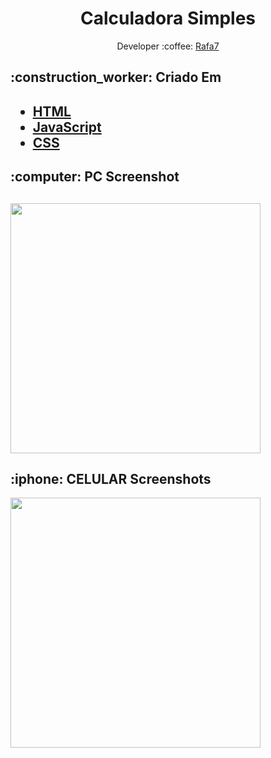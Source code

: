 <h1 align="center">  Calculadora Simples </h1>
<p align="center"> 
  Developer :coffee:  <a href="https://discord.bio/p/rafa"> Rafa7 </a>
</p>
<p align="center">
</p>

<h2> :construction_worker: Criado Em <h2>
<ul>
  <li><a href="https://developer.mozilla.org/pt-BR/docs/Web/HTML">HTML</a></li>
  <li><a href="https://developer.mozilla.org/pt-BR/docs/Web/JavaScript">JavaScript</a></li>
  <li><a href="https://developer.mozilla.org/pt-BR/docs/Glossario/CSS">CSS</a></li>
</ul>

<h2>:computer: PC Screenshot <h2>
<img width="400" src="https://user-images.githubusercontent.com/63978033/86400519-22446e80-bc7f-11ea-8542-aaad9e331e3e.png">
  
<h2>:iphone: CELULAR Screenshots </h2>
<img height="400" src="https://user-images.githubusercontent.com/63978033/89849355-b945f580-db5e-11ea-8d5a-b3e0d828c2c9.jpeg">
